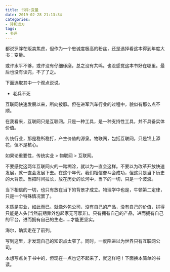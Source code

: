 ```yaml
---
title: 书评:变量
date: 2019-02-28 21:13:34
categories:
- 诗和远方
tags:
- 书评
---
```


都说罗胖在贩卖焦虑，但作为一个忠诚度极高的粉丝，还是选择看这本得到年度大书：变量。

或许水平不够，或许没有仔细琢磨，总之没有共鸣。也没感觉这本书好在哪里。最后也没有读完，不了了之。

下面选取其中一个观点说说。

- 老兵不死

互联网快速发展以来，所向披靡。但在进军汽车行业的过程中，貌似有那么点不顺。

在我看来，互联网只是互联网。只是一种工具，是一种支持性工具，并不具备实体价值。

传统行业，那是稳所稳打，产生价值的源泉。物联网，包括互联网，只是锦上添花，但不是核心。

如果论重要性，传统实业 > 物联网 > 互联网。

不要感觉这两年互联网火的一踏糊涂，就以为一直会这样。不要以为改革开放快速发展，就一直会发展下去。在这个年代，我们相信奋斗会成功，但这只是当下历史的大背景。当把时间拉长，放在历史的长河中，当下的一切，只是一个波浪。

当下相信的一切，也只有放在当下的背景才成立。物理学中也是，牛顿第二定律，只是一个特殊情况罢了。

本质是实业，如此而已。就像外包公司，没有自己的产品，没有自己的价值，拼得只能是人头(当然前期靠外包起家无可厚非)。只有拥有自己的产品，进而拥有自己的平台，进而拥有自己的生态……才能更坚实。

海尔，确实走在了前列。

写到这里，才发现自己的知识点太窄了。同时，一度陷进以为世界只有互联网公司。

本想写点关于书中的，但现在一点也记不起来了，就这样吧！下面换本简单的书读。


